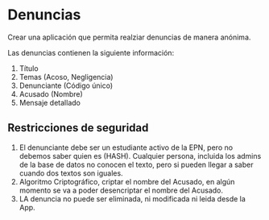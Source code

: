 # Denuncias

Crear una aplicación que permita realziar denuncias de manera anónima.

Las denuncias contienen la siguiente información:

1. Título
2. Temas (Acoso, Negligencia)
3. Denunciante (Código único)
4. Acusado (Nombre)
5. Mensaje detallado

## Restricciones de seguridad

1. El denunciante debe ser un estudiante activo de la EPN, pero no debemos saber quien es (HASH). Cualquier persona, incluida los admins de la base de datos no conocen 
el texto, pero si pueden llegar a saber cuando dos textos son iguales.
2. Algoritmo Criptográfico, criptar el nombre del Acusado, en algún momento se va a poder desencriptar el nombre del Acusado.
3. LA denuncia no puede ser eliminada, ni modificada ni leida desde la App.

